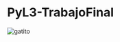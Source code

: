 # PyL3-TrabajoFinal

![gatito](https://github.com/user-attachments/assets/1342bb3b-22c6-40e5-bfb9-6341e79f5322)
